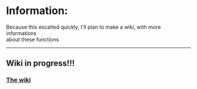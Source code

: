 # Information:
Because this escalted quickly, I'll plan to make a wiki, with more informations<br>
about these functions
***
## Wiki in progress!!!
### [The wiki](https://github.com/Sytm/httpserver/wiki)
